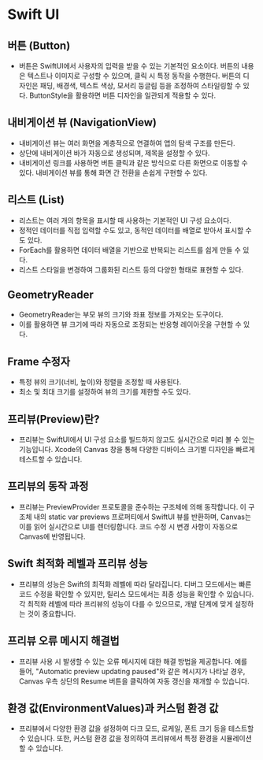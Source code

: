 # Swift UI

## 버튼 (Button)
- 버튼은 SwiftUI에서 사용자의 입력을 받을 수 있는 기본적인 요소이다.
버튼의 내용은 텍스트나 이미지로 구성할 수 있으며, 클릭 시 특정 동작을 수행한다.
버튼의 디자인은 패딩, 배경색, 텍스트 색상, 모서리 둥글림 등을 조정하여 스타일링할 수 있다.
ButtonStyle을 활용하면 버튼 디자인을 일관되게 적용할 수 있다.
## 내비게이션 뷰 (NavigationView)
- 내비게이션 뷰는 여러 화면을 계층적으로 연결하여 앱의 탐색 구조를 만든다.
- 상단에 내비게이션 바가 자동으로 생성되며, 제목을 설정할 수 있다.
- 내비게이션 링크를 사용하면 버튼 클릭과 같은 방식으로 다른 화면으로 이동할 수 있다.
내비게이션 뷰를 통해 화면 간 전환을 손쉽게 구현할 수 있다.
## 리스트 (List)
- 리스트는 여러 개의 항목을 표시할 때 사용하는 기본적인 UI 구성 요소이다.
- 정적인 데이터를 직접 입력할 수도 있고, 동적인 데이터를 배열로 받아서 표시할 수도 있다.
- ForEach를 활용하면 데이터 배열을 기반으로 반복되는 리스트를 쉽게 만들 수 있다.
- 리스트 스타일을 변경하여 그룹화된 리스트 등의 다양한 형태로 표현할 수 있다.
## GeometryReader
- GeometryReader는 부모 뷰의 크기와 좌표 정보를 가져오는 도구이다.
- 이를 활용하면 뷰 크기에 따라 자동으로 조정되는 반응형 레이아웃을 구현할 수 있다.
## Frame 수정자
- 특정 뷰의 크기(너비, 높이)와 정렬을 조정할 때 사용된다.
- 최소 및 최대 크기를 설정하여 뷰의 크기를 제한할 수도 있다.

## 프리뷰(Preview)란?
- 프리뷰는 SwiftUI에서 UI 구성 요소를 빌드하지 않고도 실시간으로 미리 볼 수 있는 기능입니다. Xcode의 Canvas 창을 통해 다양한 디바이스 크기별 디자인을 빠르게 테스트할 수 있습니다.

## 프리뷰의 동작 과정
- 프리뷰는 PreviewProvider 프로토콜을 준수하는 구조체에 의해 동작합니다. 이 구조체 내의 static var previews 프로퍼티에서 SwiftUI 뷰를 반환하며, Canvas는 이를 읽어 실시간으로 UI를 렌더링합니다. 코드 수정 시 변경 사항이 자동으로 Canvas에 반영됩니다.

## Swift 최적화 레벨과 프리뷰 성능
- 프리뷰의 성능은 Swift의 최적화 레벨에 따라 달라집니다. 디버그 모드에서는 빠른 코드 수정을 확인할 수 있지만, 릴리스 모드에서는 최종 성능을 확인할 수 있습니다. 각 최적화 레벨에 따라 프리뷰의 성능이 다를 수 있으므로, 개발 단계에 맞게 설정하는 것이 중요합니다.

## 프리뷰 오류 메시지 해결법
- 프리뷰 사용 시 발생할 수 있는 오류 메시지에 대한 해결 방법을 제공합니다. 예를 들어, "Automatic preview updating paused"와 같은 메시지가 나타날 경우, Canvas 우측 상단의 Resume 버튼을 클릭하여 자동 갱신을 재개할 수 있습니다.

## 환경 값(EnvironmentValues)과 커스텀 환경 값
- 프리뷰에서 다양한 환경 값을 설정하여 다크 모드, 로케일, 폰트 크기 등을 테스트할 수 있습니다. 또한, 커스텀 환경 값을 정의하여 프리뷰에서 특정 환경을 시뮬레이션할 수 있습니다.